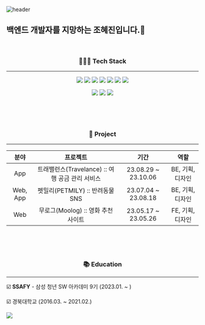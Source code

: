 
  ![header](https://capsule-render.vercel.app/api?type=waving&color=auto&height=200&section=header&text=Hello!%20I'm%20HYEJIN&fontSize=40)



## 백엔드 개발자를 지망하는 조혜진입니다.👋

<br/>

<div align='center'>
  
<h3 align='center'>👩🏻‍💻 Tech Stack</h3>

----

<img src="https://img.shields.io/badge/Java-orange?style=flat-square&logo=Java&logoColor=white"/></a>
<img src="https://img.shields.io/badge/Spring-6DB33F?style=flat-square&logo=Spring&logoColor=white"/></a>
<img src="https://img.shields.io/badge/Spring Boot-6DB33F?style=flat-square&logo=Spring Boot&logoColor=white"/></a>
<img src="https://img.shields.io/badge/Python-3766AB?style=flat-square&logo=Python&logoColor=white"/></a>
<img src="https://img.shields.io/badge/Django-092E20?style=flat-square&logo=Django&logoColor=white"/></a> 
<img src="https://img.shields.io/badge/MySQL-4479A1?style=flat-square&logo=MySQL&logoColor=white"/></a> 
<img src="https://img.shields.io/badge/Amazon AWS-232F3E?style=flat-square&logo=Amazon AWS&logoColor=white"/></a> 

![](http://github-profile-summary-cards.vercel.app/api/cards/profile-details?username=sunsetzo&theme=tokyonight)
![](http://github-profile-summary-cards.vercel.app/api/cards/repos-per-language?username=sunsetzo&theme=tokyonight)
![](http://github-profile-summary-cards.vercel.app/api/cards/stats?username=sunsetzo&theme=tokyonight)

</div>

<br/>
<br/>
<br/>

<div align='center'>
<h3 align='center'> 📝 Project </h3>

----

|분야|프로젝트|기간|역할|
|:---:|:---:|:---:|:---:|
|App|트래밸런스(Travelance) :: 여행 공금 관리 서비스|23.08.29 ~ 23.10.06|BE, 기획, 디자인|
|Web, App|펫밀리(PETMILY) :: 반려동물 SNS|23.07.04 ~ 23.08.18|BE, 기획, 디자인|
|Web|무로그(Moolog) :: 영화 추천 사이트 |23.05.17 ~ 23.05.26|FE, 기획, 디자인|

</div>

<br/>
<br/>
<br/>

<h3 align='center'> 📚 Education </h3>

-----

☑️ **SSAFY** - 삼성 청년 SW 아카데미 9기 (2023.01. ~ )

☑️ 경북대학교 (2016.03. ~ 2021.02.) 


![](http://github-profile-summary-cards.vercel.app/api/cards/profile-details?sunsetzo=sunsetzo&theme=nord_dark)

